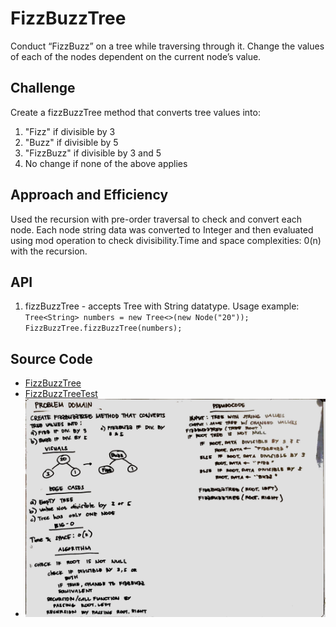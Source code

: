 # FizzBuzzTree
Conduct “FizzBuzz” on a tree while traversing through it. Change the values of each of the nodes dependent on the current node’s value.
## Challenge
Create a fizzBuzzTree method that converts tree values into:
 1. "Fizz" if divisible by 3
 2. "Buzz" if divisible by 5
 3. "FizzBuzz" if divisible by 3 and 5
 4. No change if none of the above applies
 
## Approach and Efficiency
Used the recursion with pre-order traversal to check and convert each node. Each node string data was converted to Integer and then evaluated using mod operation to check divisibility.Time and space complexities: 0(n) with the recursion.
## API
1. fizzBuzzTree - accepts Tree with String datatype.
Usage example: 
`Tree<String> numbers = new Tree<>(new Node("20"));`
`FizzBuzzTree.fizzBuzzTree(numbers);`
       
## Source Code
* [FizzBuzzTree](./src/main/java/FizzBuzzTree/FizzBuzzTree.java)
* [FizzBuzzTreeTest](./src/test/java/FizzBuzzTree/FizzBuzzTreeTest.java)
* ![alt fizzbuzz_tree](../../challenges-401/assets/fizzbuzz_tree.jpg)
